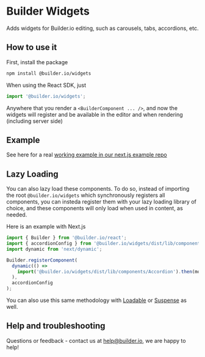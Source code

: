 # Builder Widgets

Adds widgets for Builder.io editing, such as carousels, tabs, accordions, etc.

## How to use it

First, install the package

```bash
npm install @builder.io/widgets
```

When using the React SDK, just

```ts
import '@builder.io/widgets';
```

Anywhere that you render a `<BuilderComponent ... />`, and now the widgets will register and be available in the editor and when rendering (including server side)

## Example

See here for a real [working example in our next.js example repo](/examples/next-js/pages/[...slug].js)

## Lazy Loading

You can also lazy load these components. To do so, instead of importing the root `@builder.io/widgets` which synchronously registers all components, you can insteda register them with your lazy loading library of choice, and these components will only load when used in content, as needed.

Here is an example with Next.js

```ts
import { Builder } from '@builder.io/react';
import { accordionConfig } from '@builder.io/widgets/dist/lib/components/Accordion.config';
import dynamic from 'next/dynamic';

Builder.registerComponent(
  dynamic(() =>
    import('@builder.io/widgets/dist/lib/components/Accordion').then(mod => mod.AccordionComponent)
  ),
  accordionConfig
);
```

You can also use this same methodology with [Loadable](https://github.com/jamiebuilds/react-loadable) or [Suspense](https://reactjs.org/docs/concurrent-mode-suspense.html) as well.

## Help and troubleshooting

Questions or feedback - contact us at help@builder.io, we are happy to help!

